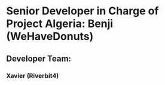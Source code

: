 <h1> Senior Developer in Charge of Project Algeria: Benji (WeHaveDonuts) </h1>
<h2> Developer Team: </h2>
  <h3> Xavier (Riverbit4) </h3>
